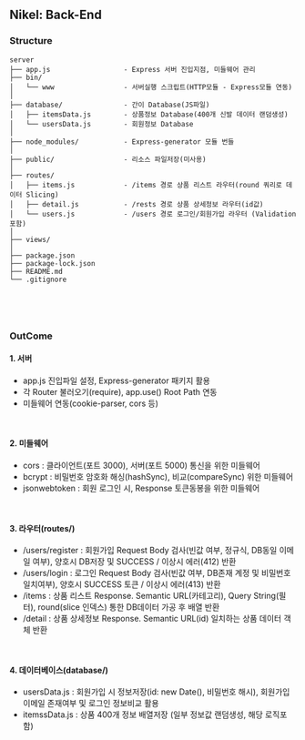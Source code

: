 ## Nikel: Back-End
### Structure
```
server
├── app.js                  - Express 서버 진입지점, 미들웨어 관리 
├── bin/   
│   └── www                 - 서버실행 스크립트(HTTP모듈 - Express모듈 연동)
│
├── database/               - 간이 Database(JS파일)
│   ├── itemsData.js        - 상품정보 Database(400개 신발 데이터 랜덤생성)
│   └── usersData.js        - 회원정보 Database
│
├── node_modules/           - Express-generator 모듈 번들
│
├── public/                 - 리소스 파일저장(미사용)               
│
├── routes/              
│   ├── items.js            - /items 경로 상품 리스트 라우터(round 쿼리로 데이터 Slicing)
│   ├── detail.js           - /rests 경로 상품 상세정보 라우터(id값)
│   └── users.js            - /users 경로 로그인/회원가입 라우터 (Validation 포함)
│
├── views/                  
│
├── package.json
├── package-lock.json
├── README.md
└── .gitignore



```
<br />

### OutCome
#### 1. 서버
- app.js 진입파일 설정, Express-generator 패키지 활용
- 각 Router 불러오기(require), app.use() Root Path 연동
- 미들웨어 연동(cookie-parser, cors 등)
<br />

#### 2. 미들웨어 
- cors : 클라이언트(포트 3000), 서버(포트 5000) 통신을 위한 미들웨어
- bcrypt : 비밀번호 암호화 해싱(hashSync), 비교(compareSync) 위한 미들웨어
- jsonwebtoken : 회원 로그인 시, Response 토큰동봉을 위한 미들웨어
<br />

#### 3. 라우터(routes/)
- /users/register : 회원가입 Request Body 검사(빈값 여부, 정규식, DB동일 이메일 여부), 양호시 DB저장 및 SUCCESS / 이상시 에러(412) 반환
- /users/login : 로그인 Request Body 검사(빈값 여부, DB존재 계정 및 비밀번호 일치여부), 양호시 SUCCESS 토큰 / 이상시 에러(413) 반환
- /items : 상품 리스트 Response. Semantic URL(카테고리), Query String(필터), round(slice 인덱스) 통한 DB데이터 가공 후 배열 반환
- /detail : 상품 상세정보 Response. Semantic URL(id) 일치하는 상품 데이터 객체 반환
<br />

#### 4. 데이터베이스(database/)
- usersData.js : 회원가입 시 정보저장(id: new Date(), 비밀번호 해시), 회원가입 이메일 존재여부 및 로그인 정보비교 활용
- itemssData.js : 상품 400개 정보 배열저장 (일부 정보값 랜덤생성, 해당 로직포함)
